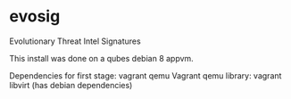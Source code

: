 # evosig
Evolutionary Threat Intel Signatures

This install was done on a qubes debian 8 appvm.

Dependencies for first stage:
vagrant
qemu
Vagrant qemu library: vagrant libvirt (has debian dependencies)
